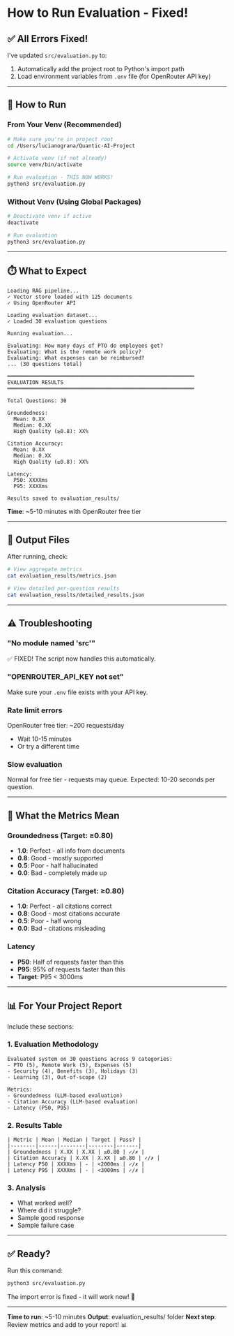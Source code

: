 # How to Run Evaluation - Fixed!

## ✅ All Errors Fixed!

I've updated `src/evaluation.py` to:
1. Automatically add the project root to Python's import path
2. Load environment variables from `.env` file (for OpenRouter API key)

---

## 🚀 How to Run

### From Your Venv (Recommended)

```bash
# Make sure you're in project root
cd /Users/lucianograna/Quantic-AI-Project

# Activate venv (if not already)
source venv/bin/activate

# Run evaluation - THIS NOW WORKS!
python3 src/evaluation.py
```

### Without Venv (Using Global Packages)

```bash
# Deactivate venv if active
deactivate

# Run evaluation
python3 src/evaluation.py
```

---

## ⏱️ What to Expect

```
Loading RAG pipeline...
✓ Vector store loaded with 125 documents
✓ Using OpenRouter API

Loading evaluation dataset...
✓ Loaded 30 evaluation questions

Running evaluation...

Evaluating: How many days of PTO do employees get?
Evaluating: What is the remote work policy?
Evaluating: What expenses can be reimbursed?
... (30 questions total)

════════════════════════════════════════════════════════════
EVALUATION RESULTS
════════════════════════════════════════════════════════════

Total Questions: 30

Groundedness:
  Mean: 0.XX
  Median: 0.XX
  High Quality (≥0.8): XX%

Citation Accuracy:
  Mean: 0.XX
  Median: 0.XX
  High Quality (≥0.8): XX%

Latency:
  P50: XXXXms
  P95: XXXXms

Results saved to evaluation_results/
```

**Time**: ~5-10 minutes with OpenRouter free tier

---

## 📁 Output Files

After running, check:

```bash
# View aggregate metrics
cat evaluation_results/metrics.json

# View detailed per-question results
cat evaluation_results/detailed_results.json
```

---

## ⚠️ Troubleshooting

### "No module named 'src'"
✅ FIXED! The script now handles this automatically.

### "OPENROUTER_API_KEY not set"
Make sure your `.env` file exists with your API key.

### Rate limit errors
OpenRouter free tier: ~200 requests/day
- Wait 10-15 minutes
- Or try a different time

### Slow evaluation
Normal for free tier - requests may queue.
Expected: 10-20 seconds per question.

---

## 🎯 What the Metrics Mean

### Groundedness (Target: ≥0.80)
- **1.0**: Perfect - all info from documents
- **0.8**: Good - mostly supported
- **0.5**: Poor - half hallucinated
- **0.0**: Bad - completely made up

### Citation Accuracy (Target: ≥0.80)
- **1.0**: Perfect - all citations correct
- **0.8**: Good - most citations accurate
- **0.5**: Poor - half wrong
- **0.0**: Bad - citations misleading

### Latency
- **P50**: Half of requests faster than this
- **P95**: 95% of requests faster than this
- **Target**: P95 < 3000ms

---

## 📊 For Your Project Report

Include these sections:

### 1. Evaluation Methodology
```
Evaluated system on 30 questions across 9 categories:
- PTO (5), Remote Work (5), Expenses (5)
- Security (4), Benefits (3), Holidays (3)
- Learning (3), Out-of-scope (2)

Metrics:
- Groundedness (LLM-based evaluation)
- Citation Accuracy (LLM-based evaluation)
- Latency (P50, P95)
```

### 2. Results Table
```
| Metric | Mean | Median | Target | Pass? |
|--------|------|--------|--------|-------|
| Groundedness | X.XX | X.XX | ≥0.80 | ✓/✗ |
| Citation Accuracy | X.XX | X.XX | ≥0.80 | ✓/✗ |
| Latency P50 | XXXXms | - | <2000ms | ✓/✗ |
| Latency P95 | XXXXms | - | <3000ms | ✓/✗ |
```

### 3. Analysis
- What worked well?
- Where did it struggle?
- Sample good response
- Sample failure case

---

## ✅ Ready?

Run this command:

```bash
python3 src/evaluation.py
```

The import error is fixed - it will work now! 🚀

---

**Time to run**: ~5-10 minutes
**Output**: evaluation_results/ folder
**Next step**: Review metrics and add to your report! 📊
